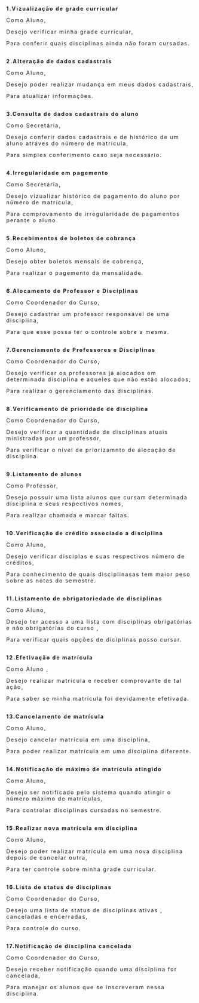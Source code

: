 <div style="letter-spacing: 2px">

**1.Vizualização de grade curricular**


Como Aluno,

Desejo verificar minha  grade curricular,

Para conferir quais disciplinas ainda não foram cursadas.
<br><br>


**2.Alteração de dados cadastrais**

Como Aluno,

Desejo poder realizar mudança em meus dados cadastrais,

Para atualizar informações.
<br><br>



**3.Consulta de dados cadastrais do aluno**

Como Secretária,

Desejo conferir dados cadastrais e de histórico de um aluno atráves do número de matrícula,

Para simples conferimento caso seja necessário.
<br><br>



**4.Irregularidade em pagemento**

Como Secretária,

Desejo vizualizar histórico de pagamento do aluno por número de matrícula,

Para  comprovamento  de irregularidade de pagamentos perante o aluno.
<br><br>



**5.Recebimentos de boletos de cobrança**

Como Aluno,

Desejo obter boletos mensais de cobrença,

Para realizar o pagemento da mensalidade.
<br><br>



**6.Alocamento de Professor e Disciplinas**

Como Coordenador do Curso,

Desejo cadastrar um professor responsável de uma disciplina,

Para que esse possa ter o controle sobre a mesma.
<br><br>



**7.Gerenciamento de Professores e Disciplinas**

Como Coordenador do Curso,

Desejo verificar os professores já alocados em determinada disciplina e aqueles que não estão alocados,

Para realizar o gerenciamento das disciplinas.
<br><br>



**8.Verificamento de prioridade de disciplina**

Como Coordenador do Curso,

Desejo verificar a quantidade de disciplinas atuais ministradas por um professor,

Para verificar o nível de priorizamnto de alocação de disciplina.
<br><br>



**9.Listamento de alunos**

Como Professor,

Desejo possuir uma lista alunos que cursam determinada disciplina e seus respectivos nomes,

Para realizar chamada e marcar faltas.
<br><br>



**10.Verificação de crédito associado a disciplina**

Como Aluno,

Desejo verificar disciplas e suas respectivos número de créditos,

Para conhecimento de quais disciplinasas tem maior peso sobre as notas do semestre.
<br><br>



**11.Listamento de obrigatoriedade de disciplinas**

Como Aluno,

Desejo  ter acesso a uma lista com disciplinas obrigatórias e não obrigatórias do curso ,

Para verificar quais opções de diciplinas posso cursar.
<br><br>



**12.Efetivação de matrícula**

Como Aluno ,

Desejo realizar matrícula e receber comprovante de tal ação,

Para saber se minha matrícula foi devidamente efetivada.
<br><br>



**13.Cancelamento de matrícula**

Como Aluno,

Desejo cancelar matrícula em uma disciplina,

Para poder realizar matrícula em uma disciplina diferente.
<br><br>


**14.Notificação de máximo de matrícula atingido**

Como Aluno,

Desejo ser notificado pelo sistema quando atingir o número máximo de matrículas,

Para controlar disciplinas cursadas no semestre.
<br><br>



**15.Realizar nova matrícula em disciplina**

Como Aluno,

Desejo poder realizar matrícula em uma nova disciplina depois de cancelar outra,

Para ter controle sobre minha grade curricular.
<br><br>



**16.Lista de status de disciplinas**

Como Coordenador do Curso,

Desejo uma lista de status de disciplinas ativas , canceladas e encerradas,

Para controle do curso.
<br><br>



**17.Notificação de disciplina cancelada**

Como Coordenador do Curso,

Desejo receber notificação quando uma disciplina for cancelada,

Para manejar os alunos que se inscreveram nessa disciplina.
<br><br>

</div>










